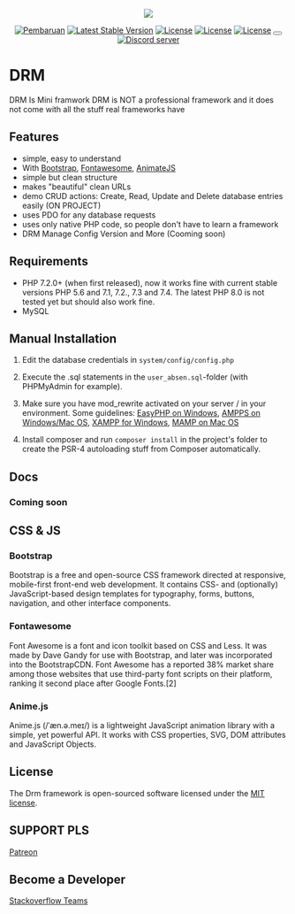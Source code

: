 <p align="center"><img src="https://cdn.discordapp.com/attachments/837781420314853376/840197840562683924/baner.jpg" /></p>
<p align="center">
<a href="https://github.com/DemuraAIdev/drm_framwork/releases/"><img src="https://img.shields.io/github/v/release/DemuraAIdev/drm_framwork?label=DRM" alt="Pembaruan"></a>
<a href="https://github.com/DemuraAIdev/drm_framwork/"><img src="https://img.shields.io/github/downloads/DemuraAIdev/drm_framwork/total" alt="Latest Stable Version"></a>
<a href="https://travis-ci.com/github/DemuraAIdev/drm_framwork"><img src="https://img.shields.io/travis/com/DemuraAIdev/drm_framwork?label=DRM" alt="License"></a>
<a href="https://github.com/DemuraAIdev/drm_framwork/"><img src="https://img.shields.io/github/stars/DemuraAIdev/drm_framwork" alt="License"></a>
<a href="https://opensource.org/licenses/MIT"><img src="https://img.shields.io/github/license/DemuraAIdev/drm_framwork" alt="License"></a>

<button href="https://discord.gg/wWJeaCs63b">
</button>
		<a href="https://discord.gg/wWJeaCs63b">
			<img src="https://canary.discordapp.com/api/guilds/837717027556294746/embed.png" alt="Discord server">
		</a>
</p>

# DRM 

DRM Is Mini framwork
DRM is NOT a professional framework and it does not come with all the stuff real frameworks have

## Features

- simple, easy to understand
- With [Bootstrap](https://getbootstrap.com), [Fontawesome](https://fontawesome.com/start), [AnimateJS](https://animejs.com/)
- simple but clean structure
- makes "beautiful" clean URLs
- demo CRUD actions: Create, Read, Update and Delete database entries easily (ON PROJECT)
- uses PDO for any database requests
- uses only native PHP code, so people don't have to learn a framework
- DRM Manage Config Version and More (Cooming soon)

## Requirements

- PHP 7.2.0+ (when first released), now it works fine with current stable versions PHP 5.6 and 7.1, 7.2., 7.3 and 7.4. 
  The latest PHP 8.0 is not tested yet but should also work fine.
- MySQL

## Manual Installation
1. Edit the database credentials in `system/config/config.php`
2. Execute the .sql statements in the `user_absen.sql`-folder (with PHPMyAdmin for example).
3. Make sure you have mod_rewrite activated on your server / in your environment. Some guidelines:
   [EasyPHP on Windows](http://stackoverflow.com/questions/8158770/easyphp-and-htaccess),
   [AMPPS on Windows/Mac OS](http://www.softaculous.com/board/index.php?tid=3634&title=AMPPS_rewrite_enable/disable_option%3F_please%3F),
   [XAMPP for Windows](http://www.leonardaustin.com/blog/technical/enable-mod_rewrite-in-xampp/),
   [MAMP on Mac OS](http://stackoverflow.com/questions/7670561/how-to-get-htaccess-to-work-on-mamp)

4. Install composer and run `composer install` in the project's folder to create the PSR-4 autoloading stuff from Composer automatically.

## Docs

### Coming soon

## CSS & JS

### Bootstrap
Bootstrap is a free and open-source CSS framework directed at responsive, mobile-first front-end web development. It contains CSS- and (optionally) JavaScript-based design templates for typography, forms, buttons, navigation, and other interface components. 

### Fontawesome
Font Awesome is a font and icon toolkit based on CSS and Less. It was made by Dave Gandy for use with Bootstrap, and later was incorporated into the BootstrapCDN. Font Awesome has a reported 38% market share among those websites that use third-party font scripts on their platform, ranking it second place after Google Fonts.[2] 

### Anime.js
Anime.js (/ˈæn.ə.meɪ/) is a lightweight JavaScript animation library with a simple, yet powerful API.
It works with CSS properties, SVG, DOM attributes and JavaScript Objects. 


## License

The Drm framework is open-sourced software licensed under the [MIT license](https://opensource.org/licenses/MIT).

## SUPPORT PLS

[Patreon](https://www.patreon.com/drmdev)

## Become a Developer

[Stackoverflow Teams](https://stackoverflow.com/c/drm-developer)

